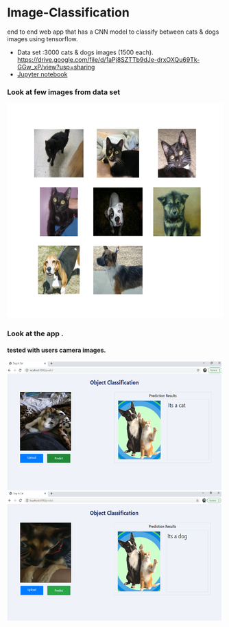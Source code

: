 # Image-Classification
end to end web app that has a CNN model to classify between cats &amp; dogs images using tensorflow.


* Data set :3000 cats & dogs images (1500 each). https://drive.google.com/file/d/1aPj8SZTTb9dJe-drxOXQu69Tk-GGw_xP/view?usp=sharing 
* [Jupyter notebook](https://github.com/richakbee/Tensorflow-in-Practice-Specialization/blob/main/2.%20Convolution%20Neural%20Networks%20in%20Tensorflow/Hands%20on%20Assignments/Exercise-2%20Cats%20Vs%20Dogs%20using%20Augmentation/Exercise_2_Cats_vs_Dogs_using_augmentation_Question-FINAL.ipynb)

### Look at few images from data set

<img src="https://github.com/richakbee/Image-Classification/blob/main/screenshot/few_images.png" width="800px" height= "500px"/>

### Look at the app .
#### tested with users camera images.

<img src="https://github.com/richakbee/Image-Classification/blob/main/screenshot/cat.png" width="500px" height= "300px"/> <img src="https://github.com/richakbee/Image-Classification/blob/main/screenshot/dog.png" width="500px" height= "300px"/>


